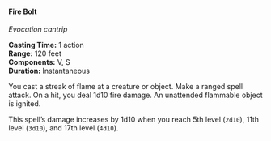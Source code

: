 #### Fire Bolt
<!-- TODO Check and tag this spell -->
<!-- markdownlint-disable-next-line no-emphasis-as-heading -->
_Evocation cantrip_

**Casting Time:** 1 action \
**Range:** 120 feet \
**Components:** V, S \
**Duration:** Instantaneous

You cast a streak of flame at a creature or object.
Make a ranged spell attack. On a hit, you deal 1d10 fire damage.
An unattended flammable object is ignited.

This spell’s damage increases by 1d10 when you reach 5th level (`2d10`), 11th level (`3d10`), and 17th level (`4d10`).
